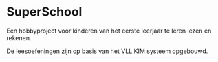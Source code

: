 # SuperSchool

Een hobbyproject voor kinderen van het eerste leerjaar te leren lezen en rekenen.

De leesoefeningen zijn op basis van het VLL KIM systeem opgebouwd. 
